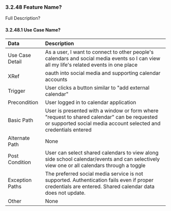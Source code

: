 ### 3.2.48 Feature Name?

Full Description?

#### 3.2.48.1 Use Case Name?

| Data          | Description |
|:--------------| :--------------|
|Use Case Detail| As a user, I want to connect to other people's calendars and social media events so I can view all my life's related events in one place              |
|XRef           | oauth into social media and supporting calendar accounts|
|Trigger        | User clicks a button similar to "add external calendar" |
|Precondition   | User logged in to calendar application|
|Basic Path     | User is presented with a window or form where "request to shared calendar" can be requested or supported social media account selected and credentials entered |
|Alternate Path | None|
|Post Condition | User can select shared calendars to view along side school calendar/events and can selectively view one or all calendars through a toggle |
|Exception Paths| The preferred social media service is not supported. Authentication fails even if proper credentials are entered. Shared calendar data does not update. |
|Other          | None |

